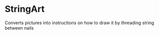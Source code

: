 # StringArt
Converts pictures into instructions on how to draw it by threading string between nails
